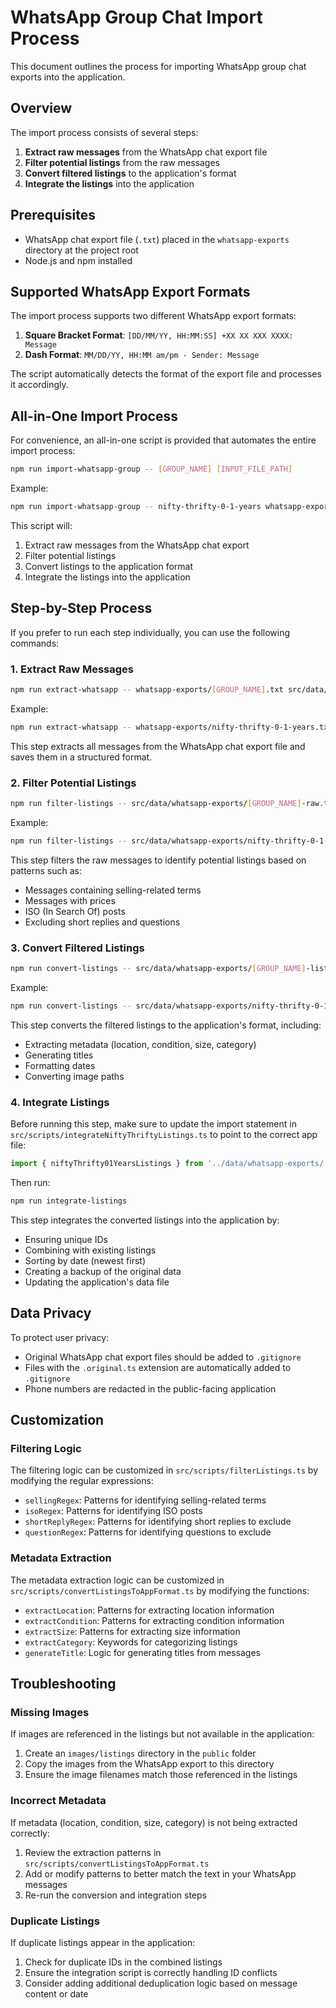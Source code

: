 # WhatsApp Group Chat Import Process

This document outlines the process for importing WhatsApp group chat exports into the application.

## Overview

The import process consists of several steps:

1. **Extract raw messages** from the WhatsApp chat export file
2. **Filter potential listings** from the raw messages
3. **Convert filtered listings** to the application's format
4. **Integrate the listings** into the application

## Prerequisites

- WhatsApp chat export file (`.txt`) placed in the `whatsapp-exports` directory at the project root
- Node.js and npm installed

## Supported WhatsApp Export Formats

The import process supports two different WhatsApp export formats:

1. **Square Bracket Format**: `[DD/MM/YY, HH:MM:SS] +XX XX XXX XXXX: Message`
2. **Dash Format**: `MM/DD/YY, HH:MM am/pm - Sender: Message`

The script automatically detects the format of the export file and processes it accordingly.

## All-in-One Import Process

For convenience, an all-in-one script is provided that automates the entire import process:

```bash
npm run import-whatsapp-group -- [GROUP_NAME] [INPUT_FILE_PATH]
```

Example:
```bash
npm run import-whatsapp-group -- nifty-thrifty-0-1-years whatsapp-exports/nifty-thrifty-0-1-years.txt
```

This script will:
1. Extract raw messages from the WhatsApp chat export
2. Filter potential listings
3. Convert listings to the application format
4. Integrate the listings into the application

## Step-by-Step Process

If you prefer to run each step individually, you can use the following commands:

### 1. Extract Raw Messages

```bash
npm run extract-whatsapp -- whatsapp-exports/[GROUP_NAME].txt src/data/whatsapp-exports/[GROUP_NAME]-raw.ts [GROUP_NAME]
```

Example:
```bash
npm run extract-whatsapp -- whatsapp-exports/nifty-thrifty-0-1-years.txt src/data/whatsapp-exports/nifty-thrifty-0-1-years-raw.ts nifty-thrifty-0-1-years
```

This step extracts all messages from the WhatsApp chat export file and saves them in a structured format.

### 2. Filter Potential Listings

```bash
npm run filter-listings -- src/data/whatsapp-exports/[GROUP_NAME]-raw.ts src/data/whatsapp-exports/[GROUP_NAME]-listings.ts
```

Example:
```bash
npm run filter-listings -- src/data/whatsapp-exports/nifty-thrifty-0-1-years-raw.ts src/data/whatsapp-exports/nifty-thrifty-0-1-years-listings.ts
```

This step filters the raw messages to identify potential listings based on patterns such as:
- Messages containing selling-related terms
- Messages with prices
- ISO (In Search Of) posts
- Excluding short replies and questions

### 3. Convert Filtered Listings

```bash
npm run convert-listings -- src/data/whatsapp-exports/[GROUP_NAME]-listings.ts src/data/whatsapp-exports/[GROUP_NAME]-app.ts
```

Example:
```bash
npm run convert-listings -- src/data/whatsapp-exports/nifty-thrifty-0-1-years-listings.ts src/data/whatsapp-exports/nifty-thrifty-0-1-years-app.ts
```

This step converts the filtered listings to the application's format, including:
- Extracting metadata (location, condition, size, category)
- Generating titles
- Formatting dates
- Converting image paths

### 4. Integrate Listings

Before running this step, make sure to update the import statement in `src/scripts/integrateNiftyThriftyListings.ts` to point to the correct app file:

```typescript
import { niftyThrifty01YearsListings } from '../data/whatsapp-exports/[GROUP_NAME]-app';
```

Then run:

```bash
npm run integrate-listings
```

This step integrates the converted listings into the application by:
- Ensuring unique IDs
- Combining with existing listings
- Sorting by date (newest first)
- Creating a backup of the original data
- Updating the application's data file

## Data Privacy

To protect user privacy:
- Original WhatsApp chat export files should be added to `.gitignore`
- Files with the `.original.ts` extension are automatically added to `.gitignore`
- Phone numbers are redacted in the public-facing application

## Customization

### Filtering Logic

The filtering logic can be customized in `src/scripts/filterListings.ts` by modifying the regular expressions:
- `sellingRegex`: Patterns for identifying selling-related terms
- `isoRegex`: Patterns for identifying ISO posts
- `shortReplyRegex`: Patterns for identifying short replies to exclude
- `questionRegex`: Patterns for identifying questions to exclude

### Metadata Extraction

The metadata extraction logic can be customized in `src/scripts/convertListingsToAppFormat.ts` by modifying the functions:
- `extractLocation`: Patterns for extracting location information
- `extractCondition`: Patterns for extracting condition information
- `extractSize`: Patterns for extracting size information
- `extractCategory`: Keywords for categorizing listings
- `generateTitle`: Logic for generating titles from messages

## Troubleshooting

### Missing Images

If images are referenced in the listings but not available in the application:
1. Create an `images/listings` directory in the `public` folder
2. Copy the images from the WhatsApp export to this directory
3. Ensure the image filenames match those referenced in the listings

### Incorrect Metadata

If metadata (location, condition, size, category) is not being extracted correctly:
1. Review the extraction patterns in `src/scripts/convertListingsToAppFormat.ts`
2. Add or modify patterns to better match the text in your WhatsApp messages
3. Re-run the conversion and integration steps

### Duplicate Listings

If duplicate listings appear in the application:
1. Check for duplicate IDs in the combined listings
2. Ensure the integration script is correctly handling ID conflicts
3. Consider adding additional deduplication logic based on message content or date 